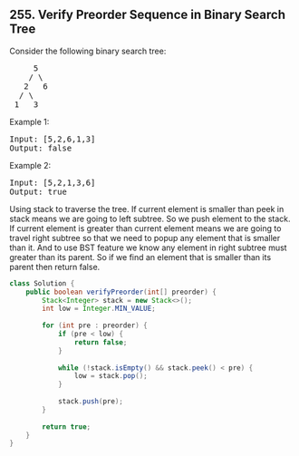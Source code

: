 ##  255. Verify Preorder Sequence in Binary Search Tree


Consider the following binary search tree: 
<pre>
     5
    / \
   2   6
  / \
 1   3
</pre> 


Example 1:
<pre>
Input: [5,2,6,1,3]
Output: false
</pre>

Example 2:
<pre>
Input: [5,2,1,3,6]
Output: true
</pre>


Using stack to traverse the tree. If current element is smaller than peek in stack means we are going to left subtree. So we push element to the stack.
If current element is greater than current element means we are going to travel right subtree so that we need to popup any element that is smaller than it. And to use BST feature we know any element in right subtree must greater than its parent. So if we find an element that is smaller than its parent then return false.

```java
class Solution {
    public boolean verifyPreorder(int[] preorder) {
        Stack<Integer> stack = new Stack<>();
        int low = Integer.MIN_VALUE;
        
        for (int pre : preorder) {
            if (pre < low) {
                return false;
            }
            
            while (!stack.isEmpty() && stack.peek() < pre) {
                low = stack.pop();
            }
            
            stack.push(pre);
        }
        
        return true;
    }
}

```
